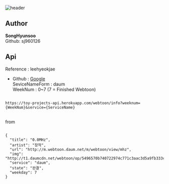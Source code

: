 ![header](https://capsule-render.vercel.app/api?type=slice&color=gradient&text=%20Webtoon-Hub%20%20&height=200&fontSize=100)
<br>
## Author
**SongHyunsoo** <br>
Github: sj960126 <br>
## Api
Reference : leehyeokjae <br>
- Github : [Google](https://google.com, "google link")<br>
SeviceNameForm : daum <br>
WeekNum : 0~7 (7 = Finished Webtoon) <br>
<pre>
<code>
https://toy-projects-api.herokuapp.com/webtoon/info?weeknum={WeekNum}&service={ServiceName}
</code>
</pre>
from <br>
<pre>
<code>
{
  "title": "0.0MHz",
  "artist": "장작",
  "url": "http://m.webtoon.daum.net/m/webtoon/view/mhz",
  "img": "http://t1.daumcdn.net/webtoon/op/5496570b740722974c771c3aac3d5a9fb333c0c8",
  "service": "daum",
  "state": "완결",
  "weekday": 7
}
</code>
</pre>
